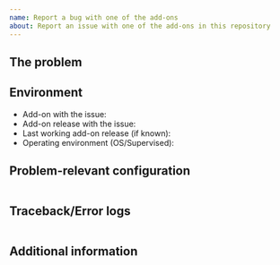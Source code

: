 ```yaml
---
name: Report a bug with one of the add-ons
about: Report an issue with one of the add-ons in this repository
---
```

<!-- READ THIS FIRST:
  - If you need additional help with this template, please refer to https://www.home-assistant.io/help/reporting_issues/
  - Make sure you are running the latest version of the add-on before reporting an issue
  - Provide as many details as possible. Paste logs, configuration samples and code into the backticks.
  DO NOT DELETE ANY TEXT from this template! Otherwise, your issue may be closed without comment.
  - This is the issue tracker for add-ons, feature request for new or exsisting add-ons should be opened on the forum https://community.home-assistant.io/c/feature-requests
-->
## The problem
<!-- 
  Describe the issue you are experiencing here to communicate to the
  maintainers. Tell us what you were trying to do and what happened.
-->


## Environment
<!--
  Provide details about the versions you are using, which helps us to reproduce
  and find the issue quicker.
-->

- Add-on with the issue:
- Add-on release with the issue: 
- Last working add-on release (if known): 
- Operating environment (OS/Supervised): 

## Problem-relevant configuration
<!--
  An example configuration that caused the problem for you. Fill this out even
  if it seems unimportant to you. Please be sure to remove personal information
  like passwords, private URLs and other credentials.
-->

```yaml

```

## Traceback/Error logs
<!--
  If you come across any trace or error logs, please provide them.
-->

```txt

```

## Additional information
